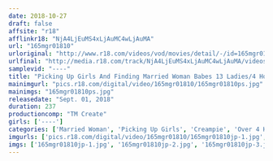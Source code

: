 ```yaml
---
date: 2018-10-27
draft: false
affsite: "r18"
afflinkr18: "NjA4LjEuMS4xLjAuMC4wLjAuMA"
url: "165mgr01810"
urloriginal: "http://www.r18.com/videos/vod/movies/detail/-/id=165mgr01810"
urlfinal: "http://media.r18.com/track/NjA4LjEuMS4xLjAuMC4wLjAuMA/videos/vod/movies/detail/-/id=165mgr01810"
samplevid: "----"
title: "Picking Up Girls And Finding Married Woman Babes 13 Ladies/4 Hours Chiba Omiya Tachikawa Shimokitazawa Nakano Sasazuka Ikebukuro Daikanyama Shinkoiwa We Seduced Hot And Erotic Married Woman Babes And Checked In To A Hotel! And Then We Checked In Our Dicks For Some Massive Semen Creampie Ejaculations!"
mainimgurl: "pics.r18.com/digital/video/165mgr01810/165mgr01810ps.jpg"
mainimgs: "165mgr01810ps.jpg"
releasedate: "Sept. 01, 2018"
duration: 237
productioncomp: "TM Create"
girls: ['----']
categories: ['Married Woman', 'Picking Up Girls', 'Creampie', 'Over 4 Hours']
imgurls: ['pics.r18.com/digital/video/165mgr01810/165mgr01810jp-1.jpg', 'pics.r18.com/digital/video/165mgr01810/165mgr01810jp-2.jpg', 'pics.r18.com/digital/video/165mgr01810/165mgr01810jp-3.jpg', 'pics.r18.com/digital/video/165mgr01810/165mgr01810jp-4.jpg', 'pics.r18.com/digital/video/165mgr01810/165mgr01810jp-5.jpg', 'pics.r18.com/digital/video/165mgr01810/165mgr01810jp-6.jpg', 'pics.r18.com/digital/video/165mgr01810/165mgr01810jp-7.jpg', 'pics.r18.com/digital/video/165mgr01810/165mgr01810jp-8.jpg', 'pics.r18.com/digital/video/165mgr01810/165mgr01810jp-9.jpg', 'pics.r18.com/digital/video/165mgr01810/165mgr01810jp-10.jpg', 'pics.r18.com/digital/video/165mgr01810/165mgr01810jp-11.jpg', 'pics.r18.com/digital/video/165mgr01810/165mgr01810jp-12.jpg', 'pics.r18.com/digital/video/165mgr01810/165mgr01810jp-13.jpg', 'pics.r18.com/digital/video/165mgr01810/165mgr01810jp-14.jpg', 'pics.r18.com/digital/video/165mgr01810/165mgr01810jp-15.jpg', 'pics.r18.com/digital/video/165mgr01810/165mgr01810jp-16.jpg', 'pics.r18.com/digital/video/165mgr01810/165mgr01810jp-17.jpg', 'pics.r18.com/digital/video/165mgr01810/165mgr01810jp-18.jpg', 'pics.r18.com/digital/video/165mgr01810/165mgr01810jp-19.jpg', 'pics.r18.com/digital/video/165mgr01810/165mgr01810jp-20.jpg']
imgs: ['165mgr01810jp-1.jpg', '165mgr01810jp-2.jpg', '165mgr01810jp-3.jpg', '165mgr01810jp-4.jpg', '165mgr01810jp-5.jpg', '165mgr01810jp-6.jpg', '165mgr01810jp-7.jpg', '165mgr01810jp-8.jpg', '165mgr01810jp-9.jpg', '165mgr01810jp-10.jpg', '165mgr01810jp-11.jpg', '165mgr01810jp-12.jpg', '165mgr01810jp-13.jpg', '165mgr01810jp-14.jpg', '165mgr01810jp-15.jpg', '165mgr01810jp-16.jpg', '165mgr01810jp-17.jpg', '165mgr01810jp-18.jpg', '165mgr01810jp-19.jpg', '165mgr01810jp-20.jpg']
---
```

